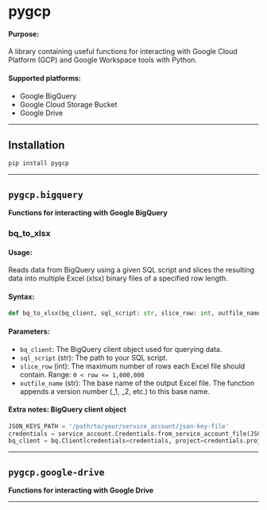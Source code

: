 # pygcp

#### **Purpose:**
A library containing useful functions for interacting with Google Cloud Platform (GCP) and Google Workspace tools with Python.

#### **Supported platforms:**
- Google BigQuery
- Google Cloud Storage Bucket
- Google Drive

---

## Installation

```bash
pip install pygcp
```

---

## ```pygcp.bigquery```

**Functions for interacting with Google BigQuery**

### bq_to_xlsx

#### **Usage:**

Reads data from BigQuery using a given SQL script and slices the resulting data into multiple Excel (xlsx) binary files of a specified row length.

#### **Syntax:**

```py
def bq_to_xlsx(bq_client, sql_script: str, slice_row: int, outfile_name:str)
```

#### **Parameters**:
- ```bq_client```: The BigQuery client object used for querying data.
- ```sql_script``` (str): The path to your SQL script.
- ```slice_row``` (int): The maximum number of rows each Excel file should contain. Range: ```0 < row <= 1,000,000```
- ```outfile_name``` (str): The base name of the output Excel file. The function appends a version number (_1, _2, etc.) to this base name.

#### **Extra notes: BigQuery client object**

```py
JSON_KEYS_PATH = '/path/to/your/service_account/json-key-file'
credentials = service_account.Credentials.from_service_account_file(JSON_KEYS_PATH)
bq_client = bq.Client(credentials=credentials, project=credentials.project_id)
```

---

## ```pygcp.google-drive```

**Functions for interacting with Google Drive**

---
